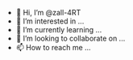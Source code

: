 - 👋 Hi, I’m @zall-4RT
- 👀 I’m interested in ...
- 🌱 I’m currently learning ...
- 💞️ I’m looking to collaborate on ...
- 📫 How to reach me ...

<!---
zall-4RT/zall-4RT is a ✨ special ✨ repository because its `README.md` (this file) appears on your GitHub profile.
You can click the Preview link to take a look at your changes.
--->
